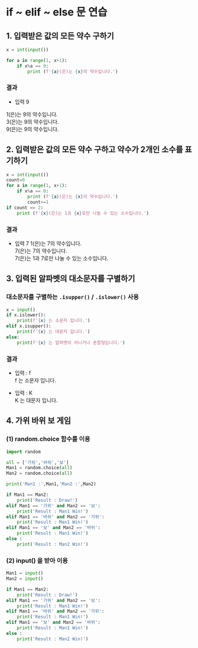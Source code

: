 # if ~ elif ~ else 문 연습
## 1. 입력받은 값의 모든 약수 구하기

```py
x = int(input())

for a in range(1, x+1):
    if x%a == 0:
        print (f'{a}(은)는 {x}의 약수입니다.')
```
### 결과
* 입력 9

 1(은)는 9의 약수입니다.  
 3(은)는 9의 약수입니다.  
 9(은)는 9의 약수입니다.

## 2. 입력받은 값의 모든 약수 구하고 약수가 2개인 소수를 표기하기
```py
x = int(input())
count=0
for a in range(1, x+1):
    if x%a == 0:
        print (f'{a}(은)는 {x}의 약수입니다.')
        count+=1
if count == 2:
    print (f'{x}(은)는 1과 {x}로만 나눌 수 있는 소수입니다.')
```

### 결과
* 입력 7
1(은)는 7의 약수입니다.   
7(은)는 7의 약수입니다.   
7(은)는 1과 7로만 나눌 수 있는 소수입니다.  

## 3. 입력된 알파벳의 대소문자를 구별하기
### 대소문자를 구별하는 `.isupper()` / `.islower()` 사용
```py
x = input()
if x.islower():
    print(f'{x} 는 소문자 입니다.')
elif x.isupper():
    print(f'{x} 는 대문자 입니다.')
else:
    print(f'{x} 는 알파벳이 아니거나 혼합형입니다.')
```
### 결과
* 입력 : f  
f 는 소문자 입니다.  

* 입력 : K  
K 는 대문자 입니다.    


## 4. 가위 바위 보 게임
### (1) random.choice 함수를 이용
```py
import random

all = ['가위','바위','보']
Man1 = random.choice(all)
Man2 = random.choice(all)

print('Man1 :',Man1,'Man2 :',Man2)

if Man1 == Man2:
    print('Result : Draw!')
elif Man1 == '가위' and Man2 == '보':
    print('Result : Man1 Win!')
elif Man1 == '바위' and Man2 == '가위':
    print('Result : Man1 Win!')
elif Man1 == '보' and Man2 == '바위':
    print('Result : Man1 Win!')
else :
    print('Result : Man2 Win!')
```

### (2) input() 을 받아 이용
```py
Man1 = input()
Man2 = input()

if Man1 == Man2:
    print('Result : Draw!')
elif Man1 == '가위' and Man2 == '보':
    print('Result : Man1 Win!')
elif Man1 == '바위' and Man2 == '가위':
    print('Result : Man1 Win!')
elif Man1 == '보' and Man2 == '바위':
    print('Result : Man1 Win!')
else :
    print('Result : Man2 Win!')
```    
    
    
    
    
    
